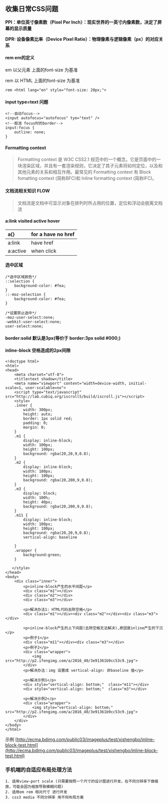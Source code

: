 ## 收集日常CSS问题

**PPI：单位英寸像素数（Pixel Per Inch）：现实世界的一英寸内像素数，决定了屏幕的显示质量**

**DPR: 设备像素比率（Device Pixel Ratio）：物理像素与逻辑像素（px）的对应关系**

#### rem em的定义

em 以父元素 上面的font-size 为基准

rem 以 HTML 上面的font-size 为基准

```
rem <html lang="en" style="font-size: 20px;">
```

#### input type=text 问题

```
<!--自动focus-->
<input autofocus="autofocus" tye="text" />
<!--取消 focus时的border-->
input:focus {
    outline: none;
}
```

#### 

#### Formatting context

> Formatting context 是 W3C CSS2.1 规范中的一个概念。它是页面中的一块渲染区域，并且有一套渲染规则，它决定了其子元素将如何定位，以及和其他元素的关系和相互作用。最常见的 Formatting context 有 Block fomatting context \(简称BFC\)和 Inline formatting context \(简称IFC\)。

#### 文档流相关知识 FLOW

> 文档流是文档中可显示对象在排列时所占用的位置，定位和浮动会脱离文档流

#### a:link visited  active hover

| a{} | for a have no href |
| :--- | :--- |
| a:link | have href |
| a:active | when click |

#### 选中区域

```
/*选中区域颜色*/
::selection {
    background-color: #fea;
}
::-moz-selection {
    background-color: #fea;
}

/*设置禁止选中*/
-moz-user-select:none;
-webkit-user-select:none;
user-select:none;
```

#### border:solid 默认是3px\(等价于 border:3px solid \#000;\)

#### inline-block 空格造成的2px间隙

```
<!doctype html>
<html>
<head>
    <meta charset="utf-8">
    <title>text shadow</title>
    <meta name="viewport" content="width=device-width, initial-scale=1, user-scalable=no">
    <script type="text/javascript" src="http://lab.cubiq.org/iscroll5/build/iscroll.js"></script>
    <style>
    .inner {
        width: 300px;
        height: auto;
        border: 1px solid red;
        padding: 0;
        margin: 0;
    }
    .m1 {
        display: inline-block;
        width: 100px;
        height: 100px;
        background: rgba(20,20,9,0.8);   
    }
    .m2 {
        display: inline-block;
        width: 180px;
        height: 100px;
        background: rgba(20,200,9,0.8);   
    }
    .m3 {
        display: block;
        width: 100%;
        height: 40px;
        background: rgba(20,200,9,0.8);   
    }
    .m11 {
        display: inline-block;
        width: 100px;
        height: 100px;
        background: rgba(20,20,9,0.8);
        vertical-align: baseline

    }
    .wrapper {
        background:green;
    }

   </style>
</head>
<body>
    <div class="inner">
        <p>inline-block产生的水平间距</p>
        <div class="m1"></div>
        <div class="m2"></div>
        <div class="m3"></div>

        <p>解决办法1: HTML代码去除空格</p>
        <div class="m1"></div><div class="m2"></div><div class="m3"></div>

        <p>inline-block产生的上下间距(去除空格无法解决),原因是inline产生的下沉</p>
        <p>例子1</p>
        <div class="m11"></div><div class="m3"></div>
        <p>例子2</p>
        <div class="wrapper">
            <img src="http://p2.ifengimg.com/a/2016_40/3e91361b9cc53c9.jpg">
        </div>
        <p>解决办法：img 设置成 vertical-align: 非baseline 值</p>

        <p>解决示例1</p>
        <div style="vertical-align: bottom;"  class="m11"></div>
        <div style="vertical-align: bottom;"  class="m3"></div>

        <p>解决示例2</p>
        <div class="wrapper">
            <img style="vertical-align: bottom;" src="http://p2.ifengimg.com/a/2016_40/3e91361b9cc53c9.jpg">
        </div>
    </div>
</body>
</html>
```

示例 [http://ecma.bdimg.com/public03/imageplus/test/xishengbo/inline-block-test.html](http://ecma.bdimg.com/public03/imageplus/test/xishengbo/inline-block-test.html)



### 手机端的自适应布局处理方法

```
1. 适用view-port scale (只需要按照一个尺寸的设计图进行开发，在不同分辨率下做缩放，可能会因为缩放导致模糊问题)
2. 适用em rem 相对尺寸 进行开发
3. css3 media 不同分辨率 用不同布局方案
```



